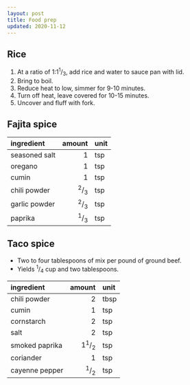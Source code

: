 ```yaml
---
layout: post
title: Food prep
updated: 2020-11-12
---
```


## Rice

  1. At a ratio of 1:1<sup>1</sup>/<sub>3</sub>, add rice and water to sauce pan with lid.
  2. Bring to boil.
  3. Reduce heat to low, simmer for 9-10 minutes.
  4. Turn off heat, leave covered for 10-15 minutes.
  5. Uncover and fluff with fork.

## Fajita spice

| ingredient    | amount                    | unit |
| :------------ | ------------------------: | :--- |
| seasoned salt | 1                         | tsp  |
| oregano       | 1                         | tsp  |
| cumin         | 1                         | tsp  |
| chili powder  | <sup>2</sup>/<sub>3</sub> | tsp  |
| garlic powder | <sup>2</sup>/<sub>3</sub> | tsp  |
| paprika       | <sup>1</sup>/<sub>3</sub> | tsp  |

## Taco spice

- Two to four tablespoons of mix per pound of ground beef.
- Yields <sup>1</sup>/<sub>4</sub> cup and two tablespoons.

| ingredient     | amount                     | unit |
| :------------- | -------------------------: | :--- |
| chili powder   | 2                          | tbsp |
| cumin          | 1                          | tsp  |
| cornstarch     | 2                          | tsp  |
| salt           | 2                          | tsp  |
| smoked paprika | 1<sup>1</sup>/<sub>2</sub> | tsp  |
| coriander      | 1                          | tsp  |
| cayenne pepper | <sup>1</sup>/<sub>2</sub>  | tsp  |
